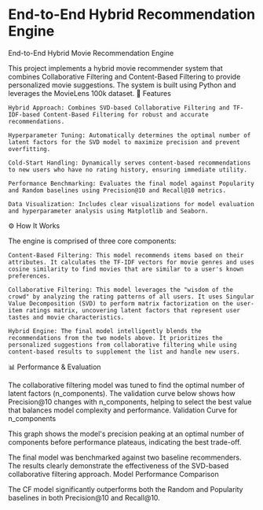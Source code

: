 # End-to-End Hybrid Recommendation Engine
End-to-End Hybrid Movie Recommendation Engine

This project implements a hybrid movie recommender system that combines Collaborative Filtering and Content-Based Filtering to provide personalized movie suggestions. The system is built using Python and leverages the MovieLens 100k dataset.
🌟 Features

    Hybrid Approach: Combines SVD-based Collaborative Filtering and TF-IDF-based Content-Based Filtering for robust and accurate recommendations.

    Hyperparameter Tuning: Automatically determines the optimal number of latent factors for the SVD model to maximize precision and prevent overfitting.

    Cold-Start Handling: Dynamically serves content-based recommendations to new users who have no rating history, ensuring immediate utility.

    Performance Benchmarking: Evaluates the final model against Popularity and Random baselines using Precision@10 and Recall@10 metrics.

    Data Visualization: Includes clear visualizations for model evaluation and hyperparameter analysis using Matplotlib and Seaborn.

⚙️ How It Works

The engine is comprised of three core components:

    Content-Based Filtering: This model recommends items based on their attributes. It calculates the TF-IDF vectors for movie genres and uses cosine similarity to find movies that are similar to a user's known preferences.

    Collaborative Filtering: This model leverages the "wisdom of the crowd" by analyzing the rating patterns of all users. It uses Singular Value Decomposition (SVD) to perform matrix factorization on the user-item ratings matrix, uncovering latent factors that represent user tastes and movie characteristics.

    Hybrid Engine: The final model intelligently blends the recommendations from the two models above. It prioritizes the personalized suggestions from collaborative filtering while using content-based results to supplement the list and handle new users.

📊 Performance & Evaluation

The collaborative filtering model was tuned to find the optimal number of latent factors (n_components). The validation curve below shows how Precision@10 changes with n_components, helping to select the best value that balances model complexity and performance.
Validation Curve for n_components

This graph shows the model's precision peaking at an optimal number of components before performance plateaus, indicating the best trade-off.

The final model was benchmarked against two baseline recommenders. The results clearly demonstrate the effectiveness of the SVD-based collaborative filtering approach.
Model Performance Comparison

The CF model significantly outperforms both the Random and Popularity baselines in both Precision@10 and Recall@10.
